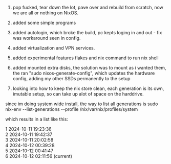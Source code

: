 



1. pop fucked, tear down the lot, pave over and rebuild from scratch, now we are all or nothing on NixOS.


2. added some simple programs


3. added autologin, which broke the build, pc kepts loging in and out -  fix was workaround seen in config.


4. added virtualization and  VPN services.

5. added experimental features flakes and nix command to run nix shell

6. added mounted extra disks, the solution was to mount as i wanted them, the ran "sudo nixos-generate-config", which updates the hardware config, adding my other SSDs permanently to the setup

7. looking into how to keep the nix store clean, each generation is its own, imutable setup, so can take up alot of space on the harddrive.

since im doing system wide install, the way to list all generations is sudo nix-env --list-generations --profile /nix/var/nix/profiles/system

which results in a list like this:

   1   2024-10-11 19:23:36   
   2   2024-10-11 19:42:37   
   3   2024-10-11 20:02:58   
   4   2024-10-12 00:39:28   
   5   2024-10-12 00:41:47   
   6   2024-10-12 02:11:56   (current)

